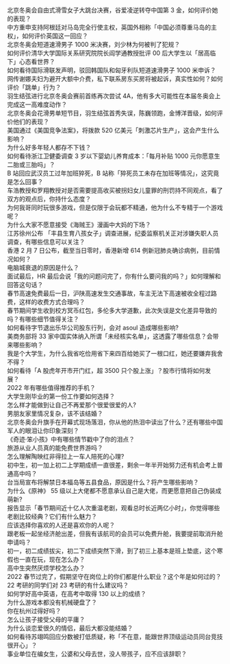 北京冬奥会自由式滑雪女子大跳台决赛，谷爱凌逆转夺中国第 3 金，如何评价她的表现？  
中方重申支持阿根廷对马岛完全行使主权，英国外相称「中国必须尊重马岛的主权」，如何评价英国这一回应？  
北京冬奥会短道速滑男子 1000 米决赛，刘少林为何被判了犯规？  
如何评价清华大学国际关系研究院院长阎学通教授批评 00 后大学生以「居高临下」心态看世界？  
如何看待国际滑联发声明，驳回韩国队和匈牙利队短道速滑男子 1000 米申诉？  
网传谢娜夫妇为避开大额中介费，私下联系房东买房将被起诉，真实性如何？如何评价「跳单」行为？  
羽生结弦进行北京冬奥会赛前首练再次尝试 4A，他有多大可能性在本届冬奥会上完成这一高难度动作？  
北京冬奥会花滑男单短节目，羽生结弦首秀失误，陈巍领跑，金博洋晋级，如何评价他们的表现？  
美国通过《美国竞争法案》，将拨款 520 亿美元「刺激芯片生产」，这会产生什么影响？  
为什么好多年轻人都存不下钱？  
如何看待浙江卫健委调查 3 岁以下婴幼儿养育成本：「每月补贴 1000 元你愿意生二胎或三胎吗」？  
B 站回应武汉员工过年加班猝死，B 站称「猝死员工未存在加班等情况」，这究竟是怎么回事？  
车浩教授和罗翔教授对是否需要提高收买被拐妇女儿童罪的刑罚持不同观点，看了双方的观点后，你持什么态度？  
为何我哥同时玩很多游戏，但是仅限于会玩都不精通，他为什么不专精于一个游戏呢？  
为什么大家不愿意接受《海贼王》漫画中大妈的下场？  
江苏徐州公布 「丰县生育八孩女子」调查进展，纪委监察机关正对涉嫌失职人员调查，有哪些信息可以关注？  
香港 2 月 7 日公布，截至当日零时，香港新增 614 例新冠肺炎确诊病例，目前情况如何？  
电脑城衰退的原因是什么？  
面试最后，HR 最后会说「我的问题问完了，你有什么要问我的吗？」如何理解和回答这句话？  
春节高速免费最后一日，沪陕高速发生交通事故，车主无法下高速被收全程过路费，这样的收费方式合理吗？  
春节期间学生收到校方冥币红包，多伦多大学道歉，此次失误是文化差异导致的吗？有哪些细节值得关注？  
如何看待字节退出乐华公司股东行列，会对 asoul 造成哪些影响?  
美商务部将 33 家中国实体纳入所谓「未经核实名单」，这透露了哪些信息？会带来哪些影响？  
我是个大学生，为什么我省吃俭用省下来四百给她买了一根口红，她还要嫌弃我舍不得？  
如何看待「A 股虎年开市开门红，超 3500 只个股上涨」？股市行情将如何发展？  
2022 年有哪些值得推荐的手机？  
大学生刚毕业的第一份工作要如何选择？  
怎么样才能做到让自己不再爱那个很爱很爱的人?  
男朋友家里情况复杂，该不该结婚？  
北京冬奥会升旗手在开幕式现场落泪，你从他的热泪中读出了什么？还有哪些中国军人的眼泪让你印象深刻？  
《奇迹·笨小孩》中有哪些情节戳中了你的泪点？  
旅游从业人员真的能免费世界游吗？  
怎么理解陶映红非得拉上一车人陪死的心理?  
初中生，初一加上初二上学期成绩一直很差，剩余一年半开始努力还有机会考上普通高中吗？  
台当局宣布将解禁日本福岛等五县食品，原因是什么？将产生哪些影响？  
为什么《原神》 55 级以上大佬都不愿意承认自己是大佬，而更愿意把自己伪装成萌新?  
报告显示「春节期间近十亿人次重温老剧，观看总时长近两亿小时」，你觉得哪些老剧比较经典？它们有什么魅力？  
应该选择你喜欢的人还是喜欢你的人呢？  
跟老板一起坐经济舱出差，但我有该航司的会员可以免费升舱，我要提前取消升舱申请吗？  
初一，初二成绩拔尖，初二下成绩突然下滑，到了初三上基本是班上垫底，这个寒假也一直在玩，现在怎么办？  
高中生突然厌烦学校怎么办？  
2022 春节过完了，假期坚守在岗位上的你们都是什么职业？这个年是如何过的？  
22 考研的同学们对 23 考研的有什么建议吗？  
如何学好高中英语，在高考中取得 130 以上的成绩？  
为什么游戏本都没有机械硬盘了？  
你在杭州过得好吗？  
怎么让孩子接受父母的平庸？  
为什么谈恋爱很久的情侣，最后大都没能结婚？  
如何看待苏翊鸣回应分数被打低质疑，称「不在意，能跟世界顶级运动员同台竞技很开心」？  
事业单位在编女生，公婆和父母去世，没人带孩子，应不应该辞职？  

